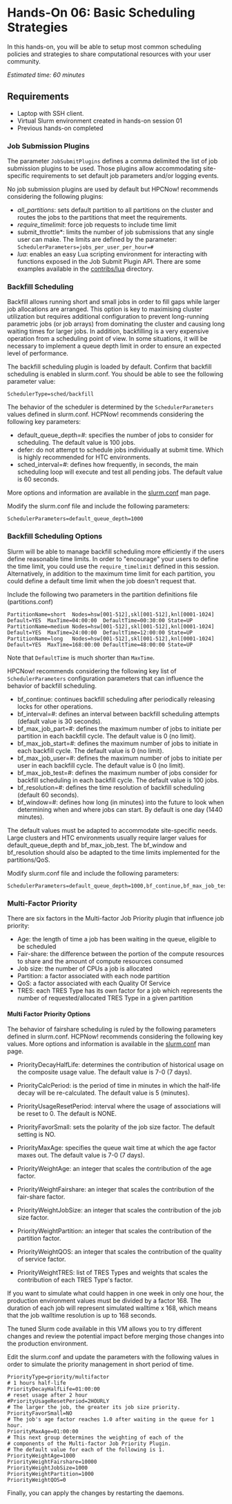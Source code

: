 # Hands-On 06: Basic Scheduling Strategies
<!--
Copyright (C) 2017 Jordi Blasco
Permission is granted to copy, distribute and/or modify this document
under the terms of the GNU Free Documentation License, Version 1.3
or any later version published by the Free Software Foundation;
with no Invariant Sections, no Front-Cover Texts, and no Back-Cover Texts.
A copy of the license is included in the section entitled "GNU
Free Documentation License".
-->
In this hands-on, you will be able to setup most common scheduling policies and strategies to share computational resources with your user community.

*Estimated time: 60 minutes*

## Requirements
* Laptop with SSH client.
* Virtual Slurm environment created in hands-on session 01
* Previous hands-on completed

### Job Submission Plugins
The parameter ```JobSubmitPlugins``` defines a comma delimited the list of job submission plugins to be used. Those plugins allow accommodating site-specific requirements to set default job parameters and/or logging events.

No job submission plugins are used by default but HPCNow! recommends considering the following plugins:

* *all_partitions*: sets default partition to all partitions on the cluster and routes the jobs to the partitions that meet the requirements.
* *require_timelimit*: force job requests to include time limit
* submit_throttle*: limits the number of job submissions that any single user can make. The limits are defined by the parameter: ```SchedulerParameters=jobs_per_user_per_hour=#```
* *lua*: enables an easy Lua scripting environment for interacting with functions exposed in the Job Submit Plugin API. There are some examples available in the [contribs/lua](https://github.com/SchedMD/slurm/tree/master/contribs/lua) directory.


### Backfill Scheduling

Backfill allows running short and small jobs in order to fill gaps while larger job allocations are arranged. This option is key to maximising cluster utilization but requires additional configuration to prevent long-running parametric jobs (or job arrays) from dominating the cluster and causing long waiting times for larger jobs. In addition, backfilling is a very expensive operation from a scheduling point of view. In some situations, it will be necessary to implement a queue depth limit in order to ensure an expected level of performance.

The backfill scheduling plugin is loaded by default. Confirm that backfill scheduling is enabled in slurm.conf. You should be able to see the following parameter value:

```
SchedulerType=sched/backfill
```

The behavior of the scheduler is determined by the ```SchedulerParameters``` values defined in slurm.conf. HCPNow! recommends considering the following key parameters:

* default_queue_depth=#: specifies the number of jobs to consider for scheduling. The default value is 100 jobs.
* defer: do not attempt to schedule jobs individually at submit time. Which is highly recommended for HTC environments.
* sched_interval=#: defines how frequently, in seconds, the main scheduling loop will execute and test all pending jobs. The default value is 60 seconds.

More options and information are available in the [slurm.conf](https://slurm.schedmd.com/slurm.conf.html) man page.

Modify the slurm.conf file and include the following parameters:

```
SchedulerParameters=default_queue_depth=1000
```

### Backfill Scheduling Options

Slurm will be able to manage backfill scheduling more efficiently if the users define reasonable time limits. In order to "encourage" your users to define the time limit, you could use the ```require_timelimit``` defined in this session. Alternatively, in addition to the maximum time limit for each partition, you could define a default time limit when the job doesn't request that. 


Include the following two parameters in the partition definitions file (partitions.conf)

```
PartitionName=short  Nodes=hsw[001-512],skl[001-512],knl[0001-1024]  Default=YES  MaxTime=04:00:00  DefaultTime=00:30:00 State=UP
PartitionName=medium Nodes=hsw[001-512],skl[001-512],knl[0001-1024]  Default=YES  MaxTime=24:00:00  DefaultTime=12:00:00 State=UP
PartitionName=long   Nodes=hsw[001-512],skl[001-512],knl[0001-1024]  Default=YES  MaxTime=168:00:00 DefaultTime=48:00:00 State=UP
```

Note that ```DefaultTime``` is much shorter than ```MaxTime```.

HPCNow! recommends considering the following key list of ```SchedulerParameters``` configuration parameters that can influence the behavior of backfill scheduling.

* bf_continue: continues backfill scheduling after periodically releasing locks for other operations.
* bf_interval=#: defines an interval between backfill scheduling attempts (default value is 30 seconds).
* bf_max_job_part=#: defines the maximum number of jobs to initiate per partition in each backfill cycle. The default value is 0 (no limit).
* bf_max_job_start=#: defines the maximum number of jobs to initiate in each backfill cycle. The default value is 0 (no limit).
* bf_max_job_user=#: defines the maximum number of jobs to initiate per user in each backfill cycle. The default value is 0 (no limit).
* bf_max_job_test=#: defines the maximum number of jobs consider for backfill scheduling in each backfill cycle. The default value is 100 jobs.
* bf_resolution=#: defines the time resolution of backfill scheduling (default 60 seconds).
* bf_window=#: defines how long (in minutes) into the future to look when determining when and where jobs can start. By default is one day (1440 minutes).

The default values must be adapted to accommodate site-specific needs. Large clusters and HTC environments usually require larger values for default_queue_depth and bf_max_job_test. The bf_window and  bf_resolution should also be adapted to the time limits implemented for the partitions/QoS.

Modify slurm.conf file and include the following parameters:

```
SchedulerParameters=default_queue_depth=1000,bf_continue,bf_max_job_test=500,bf_resolution=120,bf_window=2880
```

### Multi-Factor Priority

There are six factors in the Multi-factor Job Priority plugin that influence job priority:

* Age: the length of time a job has been waiting in the queue, eligible to be scheduled
* Fair-share: the difference between the portion of the compute resources to share and the amount of compute resources consumed
* Job size: the number of CPUs a job is allocated
* Partition: a factor associated with each node partition
* QoS: a factor associated with each Quality Of Service
* TRES: each TRES Type has its own factor for a job which represents the number of requested/allocated TRES Type in a given partition

#### Multi Factor Priority Options

The behavior of fairshare scheduling is ruled by the following parameters defined in slurm.conf. HCPNow! recommends considering the following key values. More options and information is available in the [slurm.conf](https://slurm.schedmd.com/slurm.conf.html) man page.

* PriorityDecayHalfLife: determines the contribution of historical usage on the composite usage value. The default value is 7-0 (7 days).

* PriorityCalcPeriod: is the period of time in minutes in which the half-life decay will be re-calculated. The default value is 5 (minutes).

* PriorityUsageResetPeriod: interval where the usage of associations will be reset to 0. The default is NONE.

* PriorityFavorSmall: sets the polarity of the job size factor. The default setting is NO.

* PriorityMaxAge: specifies the queue wait time at which the age factor maxes out. The default value is 7-0 (7 days).
* PriorityWeightAge: an integer that scales the contribution of the age factor.
* PriorityWeightFairshare: an integer that scales the contribution of the fair-share factor.
* PriorityWeightJobSize: an integer that scales the contribution of the job size factor.
* PriorityWeightPartition: an integer that scales the contribution of the partition factor.
* PriorityWeightQOS: an integer that scales the contribution of the quality of service factor.
* PriorityWeightTRES: list of TRES Types and weights that scales the contribution of each TRES Type's factor.


If you want to simulate what could happen in one week in only one hour, the production environment values must be divided by a factor 168.
The duration of each job will represent simulated walltime x 168, which means that the job walltime resolution is up to 168 seconds.

The tuned Slurm code available in this VM allows you to try different changes and review the potential impact before merging those changes into the production environment.  

Edit the slurm.conf and update the parameters with the following values in order to simulate the priority management in short period of time.

```
PriorityType=priority/multifactor
# 1 hours half-life
PriorityDecayHalfLife=01:00:00
# reset usage after 2 hour
#PriorityUsageResetPeriod=2HOURLY
# The larger the job, the greater its job size priority.
PriorityFavorSmall=NO 
# The job's age factor reaches 1.0 after waiting in the queue for 1 hour.
PriorityMaxAge=01:00:00 
# This next group determines the weighting of each of the
# components of the Multi-factor Job Priority Plugin.
# The default value for each of the following is 1.
PriorityWeightAge=1000
PriorityWeightFairshare=10000
PriorityWeightJobSize=1000
PriorityWeightPartition=1000
PriorityWeightQOS=0
```

Finally, you can apply the changes by restarting the daemons.
